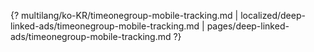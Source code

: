 {? multilang/ko-KR/timeonegroup-mobile-tracking.md | localized/deep-linked-ads/timeonegroup-mobile-tracking.md | pages/deep-linked-ads/timeonegroup-mobile-tracking.md ?}
